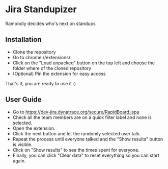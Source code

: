 # Jira Standupizer
Ramondly decides who's next on standups

## Installation
- Clone the repository
- Go to chrome://extensions/
- Click on the "Load unpacked" button on the top left and choose the folder where of the cloned repository
- (Optional) Pin the extension for easy access

That's it, you are ready to use it :)

## User Guide
 - Go to https://dev-jira.dynatrace.org/secure/RapidBoard.jspa
 - Check all the team members are on a quick filter label and none is selected.
 - Open the extension.
 - Click the next button and let the randomly selected user talk.
 - Repeat the process until everyone talked and the "Show results" button is visible.
 - Click on "Show results" to see the times spent for everyone.
 - Finally, you can click "Clear data" to reset everything so you can start again.


